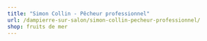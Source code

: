 ```yaml
---
title: "Simon Collin - Pêcheur professionnel"
url: /dampierre-sur-salon/simon-collin-pecheur-professionnel/
shop: fruits de mer
---
```


